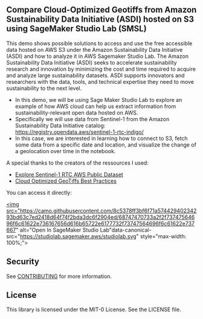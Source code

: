 ## Compare Cloud-Optimized Geotiffs from Amazon Sustainability Data Initiative (ASDI) hosted on S3 using SageMaker Studio Lab (SMSL)  

This demo shows possible solutions to access and use the free accessible data hosted on AWS S3 under the Amazon Sustainability Data Initiative (ASDI) and how to analyze it in AWS Sagemaker Studio Lab.
The Amazon Sustainability Data Initiative (ASDI) seeks to accelerate sustainability research and innovation by minimizing the cost and time required to acquire and analyze large sustainability datasets. ASDI supports innovators and researchers with the data, tools, and technical expertise they need to move sustainability to the next level.

- In this demo, we will be using Sage Maker Studio Lab to explore an example of how AWS cloud can help us extract information from sustainability-relevant open data hosted on AWS. 
- Specifically we will use data from Sentinel-1 from the Amazon Sustainability Data Initiative catalog:
    https://registry.opendata.aws/sentinel-1-rtc-indigo/
- In this case, we are interested in learning how to connect to S3, fetch some data from a specific date and location, and visualize the change of a geolocation over time in the notebook.

A special thanks to the creators of the ressources I used:
- <a href="https://notebooks.githubusercontent.com/view/ipynb?browser=chrome&color_mode=auto&commit=142ed94574aa85339e9cd4d6779986cd8974cb36&device=unknown&enc_url=68747470733a2f2f7261772e67697468756275736572636f6e74656e742e636f6d2f73636f74747968712f73656e74696e656c312d7274632f313432656439343537346161383533333965396364346436373739393836636438393734636233362f53656e74696e656c312d5254432d6578616d706c652e6970796e62&logged_in=false&nwo=scottyhq%2Fsentinel1-rtc&path=Sentinel1-RTC-example.ipynb&platform=android&repository_id=306456114&repository_type=Repository&version=101">Explore Sentinel-1 RTC AWS Public Dataset</a>
- <a href="https://github.com/pangeo-data/cog-best-practices">Cloud Optimized GeoTiffs Best Practices</a>

You can access it directly:

<a href="https://studiolab.sagemaker.aws/import/github/https://github.com/aws-samples/asdi-smsl-demo-delta/blob/main/Compare-GeoTiffs-S3.ipynb" rel="nofollow"><img src="https://camo.githubusercontent.com/8c5378ff3bf6f71a57442940234293bd63c7ed2418d64f74f2bda3dc6f2904ed/68747470733a2f2f73747564696f6c61622e736167656d616b65722e6177732f73747564696f6c61622e737667" alt="Open In SageMaker Studio Lab"data-canonical-src="https://studiolab.sagemaker.aws/studiolab.svg" style="max-width: 100%;"></a></p>

## Security

See [CONTRIBUTING](CONTRIBUTING.md#security-issue-notifications) for more information.

## License

This library is licensed under the MIT-0 License. See the LICENSE file.
